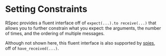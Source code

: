 # Setting Constraints

RSpec provides a fluent interface off of `expect(...).to receive(...)` that allows you to
further constrain what you expect: the arguments, the number of times, and the ordering of
multiple messages.

Although not shown here, this fluent interface is also supported by [spies](./basics/spies), off of
`have_received(...)`.
